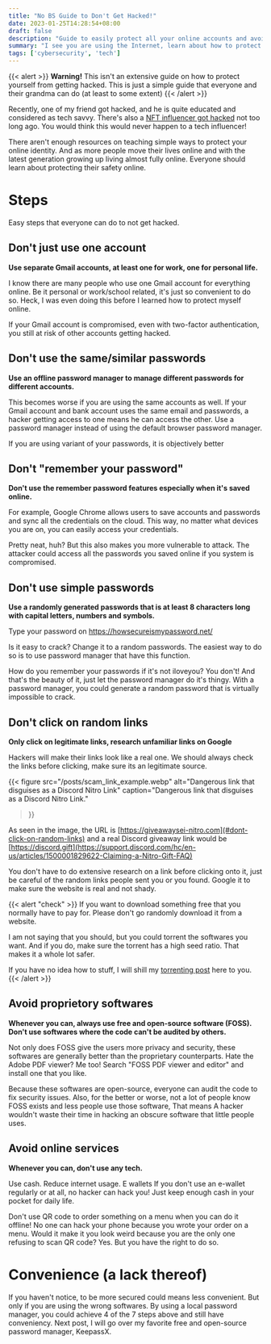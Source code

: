 ```yaml
---
title: "No BS Guide to Don't Get Hacked!"
date: 2023-01-25T14:28:54+08:00
draft: false
description: "Guide to easily protect all your online accounts and avoid getting hacked! Steps to prevent getting hacked."
summary: "I see you are using the Internet, learn about how to protect yourself online."
tags: ['cybersecurity', 'tech']
---
```


{{< alert >}}
**Warning!** This isn't an extensive guide on how to protect
yourself from getting hacked. This is just a simple guide that
everyone and their grandma can do (at least to some extent)
{{< /alert >}}

Recently, one of my friend got hacked, and he is quite educated and considered
as tech savvy. There's also a [NFT influencer got
hacked](https://techstartups.com/2023/01/16/google-ads-delivered-malware-drains-crypto-influencer-nft-god-entire-crypto-wallet/)
not too long ago. You would think this would never happen to a tech influencer!

There aren't enough resources on teaching simple ways to protect your online
identity. And as more people move their lives online and with the latest
generation growing up living almost fully online. Everyone should learn about
protecting their safety online.

# Steps
Easy steps that everyone can do to not get hacked.

## Don't just use one account
**Use separate Gmail accounts, at least one for work, one for personal life.**

I know there are many people who use one Gmail account for everything online.
Be it personal or work/school related, it's just so convenient to do so. Heck,
I was even doing this before I learned how to protect myself online. 

If your Gmail account is compromised, even with two-factor authentication, you
still at risk of other accounts getting hacked.

## Don't use the same/similar passwords
**Use an offline password manager to manage different passwords for different
accounts.**

This becomes worse if you are using the same accounts as well. If your Gmail
account and bank account uses the same email and passwords, a hacker getting
access to one means he can access the other. Use a password manager instead of
using the default browser password manager.

If you are using variant of your passwords, it is objectively better 

## Don't "remember your password"
**Don't use the remember password features especially when it's saved online.**

For example, Google Chrome allows users to save accounts and passwords and sync
all the credentials on the cloud. This way, no matter what devices you are on,
you can easily access your credentials. 

Pretty neat, huh? But this also makes you more vulnerable to attack. The
attacker could access all the passwords you saved online if you system is
compromised. 

## Don't use simple passwords
**Use a randomly generated passwords that is at least 8 characters long with
capital letters, numbers and symbols.**

Type your password on https://howsecureismypassword.net/ 

Is it easy to crack? Change it to a random passwords. The easiest way to do so
is to use password manager that have this function. 

How do you remember your passwords if it's not iloveyou? You don't! And that's
the beauty of it, just let the password manager do it's thingy. With a password
manager, you could generate a random password that is virtually impossible to
crack.

## Don't click on random links
**Only click on legitimate links, research unfamiliar links on Google**

Hackers will make their links look like a real one. We should always check the
links before clicking, make sure its an legitimate source.

{{< figure 
  src="/posts/scam_link_example.webp"
  alt="Dangerous link that disguises as a Discord Nitro Link"
  caption="Dangerous link that disguises as a Discord Nitro Link."
>}}

As seen in the image, the URL is
[https://giveawaysei-nitro.com](#dont-click-on-random-links) and a real Discord
giveaway link would be
[https://discord.gift](https://support.discord.com/hc/en-us/articles/1500001829622-Claiming-a-Nitro-Gift-FAQ)

You don't have to do extensive research on a link before clicking onto it, just
be careful of the random links people sent you or you found. Google it to make
sure the website is real and not shady.

{{< alert "check" >}}
If you want to download something free that you normally have to pay for.
Please don't go randomly download it from a website. 

I am not saying that you should, but you could torrent the
softwares you want. And if you do, make sure the torrent has a
high seed ratio. That makes it a whole lot safer. 

If you have no idea how to stuff, I will shill my [torrenting
post](/posts/torrent) here to you.
{{< /alert >}}

## Avoid proprietory softwares
**Whenever you can, always use free and open-source software (FOSS). Don't use
softwares where the code can't be audited by others.**

Not only does FOSS give the users more privacy and security, these softwares
are generally better than the proprietary counterparts. Hate the Adobe PDF viewer? Me too! 
Search "FOSS PDF viewer and editor" and install one that you like.

Because these softwares are open-source, everyone can audit the code to fix
security issues. Also, for the better or worse, not a lot of people know FOSS
exists and less people use those software, That means A hacker wouldn't waste
their time in hacking an obscure software that little people uses.

## Avoid online services
**Whenever you can, don't use any tech.**

Use cash. Reduce internet usage. E wallets If you don't use an e-wallet
regularly or at all, no hacker can hack you! Just keep enough cash in your
pocket for daily life.

Don't use QR code to order something on a menu when you can do it offline! No
one can hack your phone because you wrote your order on a menu. Would it make
it you look weird because you are the only one refusing to scan QR code? Yes.
But you have the right to do so.

# Convenience (a lack thereof)

If you haven't notice, to be more secured could means less convenient. But only
if you are using the wrong softwares. By using a local password manager, you
could achieve 4 of the 7 steps above and still have conveniency. Next post,
I will go over my favorite free and open-source password manager, KeepassX.
